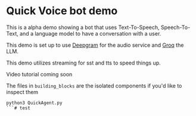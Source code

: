 # Quick Voice bot demo

This is a alpha demo showing a bot that uses Text-To-Speech, Speech-To-Text, and a language model to have a conversation with a user.

This demo is set up to use [Deepgram](www.deepgram.com) for the audio service and [Groq](https://groq.com/) the LLM.

This demo utilizes streaming for sst and tts to speed things up.

Video tutorial coming soon

The files in `building_blocks` are the isolated components if you'd like to inspect them

```
python3 QuickAgent.py
```# test
